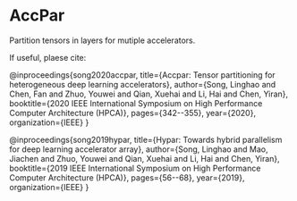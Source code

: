 # AccPar

Partition tensors in layers for mutiple accelerators.

If useful, plaese cite:

@inproceedings{song2020accpar,
  title={Accpar: Tensor partitioning for heterogeneous deep learning accelerators},
  author={Song, Linghao and Chen, Fan and Zhuo, Youwei and Qian, Xuehai and Li, Hai and Chen, Yiran},
  booktitle={2020 IEEE International Symposium on High Performance Computer Architecture (HPCA)},
  pages={342--355},
  year={2020},
  organization={IEEE}
}

@inproceedings{song2019hypar,
  title={Hypar: Towards hybrid parallelism for deep learning accelerator array},
  author={Song, Linghao and Mao, Jiachen and Zhuo, Youwei and Qian, Xuehai and Li, Hai and Chen, Yiran},
  booktitle={2019 IEEE International Symposium on High Performance Computer Architecture (HPCA)},
  pages={56--68},
  year={2019},
  organization={IEEE}
}
